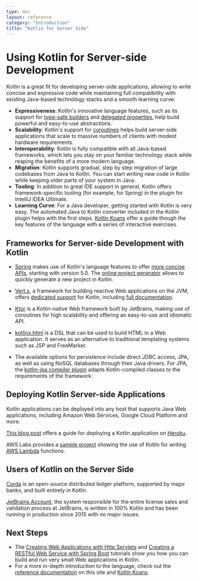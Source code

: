 ```yaml
---
type: doc
layout: reference
category: "Introduction"
title: "Kotlin for Server Side"
---
```


# Using Kotlin for Server-side Development

Kotlin is a great fit for developing server-side applications, allowing to write concise and expressive code while
maintaining full compatibility with existing Java-based technology stacks and a smooth learning curve:

 * **Expressiveness**: Kotlin's innovative language features, such as its support for [type-safe builders](/docs/reference/type-safe-builders.html)
   and [delegated properties](/docs/reference/delegated-properties.html), help build powerful and easy-to-use abstractions.
 * **Scalability**: Kotlin's support for [coroutines](/docs/reference/coroutines.html) helps build server-side applications
   that scale to massive numbers of clients with modest hardware requirements.
 * **Interoperability**: Kotlin is fully compatible with all Java-based frameworks, which lets you stay on your
   familiar technology stack while reaping the benefits of a more modern language.
 * **Migration**: Kotlin supports gradual, step by step migration of large codebases from Java to Kotlin. You can start
   writing new code in Kotlin while keeping older parts of your system in Java.
 * **Tooling**: In addition to great IDE support in general, Kotlin offers framework-specific tooling (for example,
   for Spring) in the plugin for IntelliJ IDEA Ultimate.
 * **Learning Curve**: For a Java developer, getting started with Kotlin is very easy. The automated Java to Kotlin converter included in the Kotlin plugin
   helps with the first steps. [Kotlin Koans](/docs/tutorials/koans.html) offer a guide though the key features of the language with a series of interactive exercises.

## Frameworks for Server-side Development with Kotlin

 * [Spring](https://spring.io) makes use of Kotlin's language features to offer [more concise APIs](https://spring.io/blog/2017/01/04/introducing-kotlin-support-in-spring-framework-5-0),
starting with version 5.0. The [online project generator](http://start.spring.io) allows to quickly generate a new project in Kotlin.

 * [Vert.x](http://vertx.io), a framework for building reactive Web applications on the JVM, offers [dedicated support](https://github.com/vert-x3/vertx-lang-kotlin)
for Kotlin, including [full documentation](http://vertx.io/docs/vertx-core/kotlin/).

 * [Ktor](https://github.com/kotlin/ktor) is a Kotlin-native Web framework built by JetBrains, making use of coroutines
for high scalability and offering an easy-to-use and idiomatic API.

 * [kotlinx.html](https://github.com/kotlin/kotlinx.html) is a DSL that can be used to build HTML in a Web application.
It serves as an alternative to traditional templating systems such as JSP and FreeMarker.

 * The available options for persistence include direct JDBC access, JPA, as well as using NoSQL databases through their Java drivers.
For JPA, the [kotlin-jpa compiler plugin](/docs/reference/compiler-plugins.html#kotlin-jpa-compiler-plugin) adapts
Kotlin-compiled classes to the requirements of the framework.

## Deploying Kotlin Server-side Applications

Kotlin applications can be deployed into any host that supports Java Web applications, including Amazon Web Services,
Google Cloud Platform and more.

[This blog post](https://jkutner.github.io/2017/04/10/kotlin-heroku-ktor.html) offers a guide for deploying a Kotlin
application on [Heroku](https://www.heroku.com).

AWS Labs provides a [sample project](https://github.com/awslabs/serverless-photo-recognition) showing the use of Kotlin
for writing [AWS Lambda](https://aws.amazon.com/lambda/) functions.

## Users of Kotlin on the Server Side

[Corda](https://www.corda.net/2017/01/10/kotlin/) is an open-source distributed ledger platform, supported by major
banks, and built entirely in Kotlin.

[JetBrains Account](https://account.jetbrains.com/), the system responsible for the entire license sales and validation
process at JetBrains, is written in 100% Kotlin and has been running in production since 2015 with no major issues.


## Next Steps

* The [Creating Web Applications with Http Servlets](/docs/tutorials/httpservlets.html) and
[Creating a RESTful Web Service with Spring Boot](/docs/tutorials/spring-boot-restful.html) tutorials
show you how you can build and run very small Web applications in Kotlin.
* For a more in-depth introduction to the language, check out the [reference documentation](/docs/reference/) on this site and
[Kotlin Koans](/docs/tutorials/koans.html).
